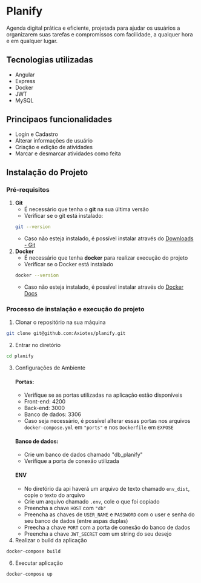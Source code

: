 # Planify
Agenda digital prática e eficiente, projetada para ajudar os usuários a organizarem suas tarefas e compromissos com facilidade, a qualquer hora e em qualquer lugar.

## Tecnologias utilizadas
- Angular
- Express
- Docker
- JWT
- MySQL

## Principaos funcionalidades
- Login e Cadastro
- Alterar informações de usuário
- Criação e edição de atividades
- Marcar e desmarcar atividades como feita

## Instalação do Projeto
### Pré-requisitos
1. **Git**
    - É necessário que tenha o **git** na sua última versão
    - Verificar se o git está instalado:
    ```bash
    git --version
    ```
    - Caso não esteja instalado, é possível instalar através do [Downloads - Git](https://git-scm.com/downloads)
2. **Docker**
    - É necessário que tenha **docker** para realizar execução do projeto
    - Verificar se o Docker está instalado
   ```bash
   docker --version
   ```
   - Caso não esteja instalado, é possível instalar através do [Docker Docs](https://docs.docker.com/engine/install/)

### Processo de instalação e execução do projeto
1. Clonar o repositório na sua máquina
```bash
git clone git@github.com:Axiotes/planify.git
```
2. Entrar no diretório
```bash
cd planify
```
3. Configurações de Ambiente
   #### Portas:
     - Verifique se as portas utilizadas na aplicação estão disponíveis
     - Front-end: 4200
     - Back-end: 3000
     - Banco de dados: 3306
     - Caso seja necessário, é possível alterar essas portas nos arquivos `docker-compose.yml` em `"ports"` e nos `Dockerfile` em `EXPOSE`
   #### Banco de dados:
     - Crie um banco de dados chamado "db_planify"
     - Verifique a porta de conexão utilizada
   #### ENV
     - No diretório da api haverá um arquivo de texto chamado `env_dist`, copie o texto do arquivo
     - Crie um arquivo chamado `.env`, cole o que foi copiado
     - Preencha a chave `HOST` com `"db"`
     - Preencha as chaves de `USER_NAME` e `PASSWORD` com o user e senha do seu banco de dados (entre aspas duplas)
     - Preecha a chave `PORT` com a porta de conexão do banco de dados
     - Preencha a chave `JWT_SECRET` com um string do seu desejo
5. Realizar o build da aplicação
```bash
docker-compose build
```
6. Executar aplicação
```bash
docker-compose up
```
